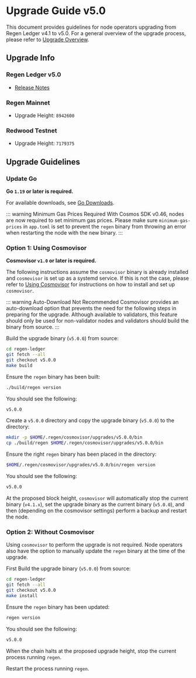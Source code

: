 # Upgrade Guide v5.0

This document provides guidelines for node operators upgrading from Regen Ledger v4.1 to v5.0. For a general overview of the upgrade process, please refer to [Upgrade Overview](README.md).

## Upgrade Info

### Regen Ledger v5.0

- [Release Notes](https://github.com/regen-network/regen-ledger/releases/tag/v5.0.0)

### Regen Mainnet

- Upgrade Height: `8942600`

### Redwood Testnet

- Upgrade Height: `7179375`

## Upgrade Guidelines

### Update Go

**Go `1.19` or later is required.**

For available downloads, see [Go Downloads](https://go.dev/dl/).

::: warning Minimum Gas Prices Required
With Cosmos SDK v0.46, nodes are now required to set minimum gas prices. Please make sure `minimum-gas-prices` in `app.toml` is set to prevent the `regen` binary from throwing an error when restarting the node with the new binary.
:::

### Option 1: Using Cosmovisor

**Cosmovisor `v1.0` or later is required.**

The following instructions assume the `cosmovisor` binary is already installed and `cosmovisor` is set up as a systemd service. If this is not the case, please refer to [Using Cosmovisor](../get-started/using-cosmovisor.md) for instructions on how to install and set up `cosmovisor`.

::: warning Auto-Download Not Recommended
Cosmovisor provides an auto-download option that prevents the need for the following steps in preparing for the upgrade. Although available to validators, this feature should only be used for non-validator nodes and validators should build the binary from source.
:::

Build the upgrade binary (`v5.0.0`) from source:

```bash
cd regen-ledger
git fetch --all
git checkout v5.0.0
make build
```

Ensure the `regen` binary has been built:

```bash
./build/regen version
```

You should see the following:

```bash
v5.0.0
```

Create a `v5.0.0` directory and copy the upgrade binary (`v5.0.0`) to the directory:

```bash
mkdir -p $HOME/.regen/cosmovisor/upgrades/v5.0.0/bin
cp ./build/regen $HOME/.regen/cosmovisor/upgrades/v5.0.0/bin
```
Ensure the right `regen` binary has been placed in the directory:

```bash
$HOME/.regen/cosmovisor/upgrades/v5.0.0/bin/regen version
```

You should see the following:

```bash
v5.0.0
```

At the proposed block height, `cosmovisor` will automatically stop the current binary (`v4.1.x`), set the upgrade binary as the current binary (`v5.0.0`), and then (depending on the cosmovisor settings) perform a backup and restart the node.

### Option 2: Without Cosmovisor

Using `cosmovisor` to perform the upgrade is not required. Node operators also have the option to manually update the `regen` binary at the time of the upgrade.

First Build the upgrade binary (`v5.0.0`) from source:

```bash
cd regen-ledger
git fetch --all
git checkout v5.0.0
make install
```

Ensure the `regen` binary has been updated:

```bash
regen version
```

You should see the following:

```bash
v5.0.0
```

When the chain halts at the proposed upgrade height, stop the current process running `regen`.

Restart the process running `regen`.
